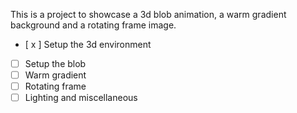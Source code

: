 This is a project to showcase a 3d blob animation, a warm gradient background
and a rotating frame image.

- [ x ] Setup the 3d environment
- [ ] Setup the blob
- [ ] Warm gradient
- [ ] Rotating frame
- [ ] Lighting and miscellaneous
